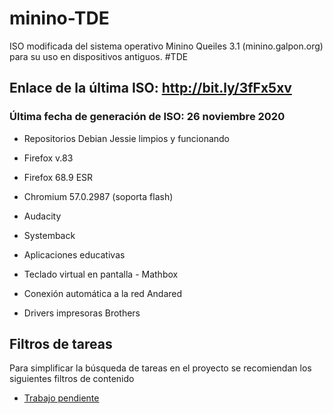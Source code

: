 # minino-TDE
ISO modificada del sistema operativo Minino Queiles 3.1 (minino.galpon.org) para su uso en dispositivos antiguos. #TDE

## Enlace de la última ISO: http://bit.ly/3fFx5xv

### Última fecha de generación de ISO: 26 noviembre 2020


 + Repositorios Debian Jessie limpios y funcionando

 +  Firefox v.83

 +  Firefox 68.9 ESR

 +  Chromium 57.0.2987 (soporta flash)

 +  Audacity

 +  Systemback

 +  Aplicaciones educativas

 +  Teclado virtual en pantalla - Mathbox

 +  Conexión automática a la red Andared

 +  Drivers impresoras Brothers
 
 ## Filtros de tareas
 
 Para simplificar la búsqueda de tareas en el proyecto se recomiendan los siguientes filtros de contenido
 
 + [Trabajo pendiente](https://github.com/aosucas499/minino-TDE/issues?q=is%3Aissue+is%3Aopen+-label%3AIDEA+-label%3ADUDA)

